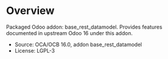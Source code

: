 # Overview

Packaged Odoo addon: base_rest_datamodel. Provides features documented in upstream Odoo 16 under this addon.

- Source: OCA/OCB 16.0, addon base_rest_datamodel
- License: LGPL-3
